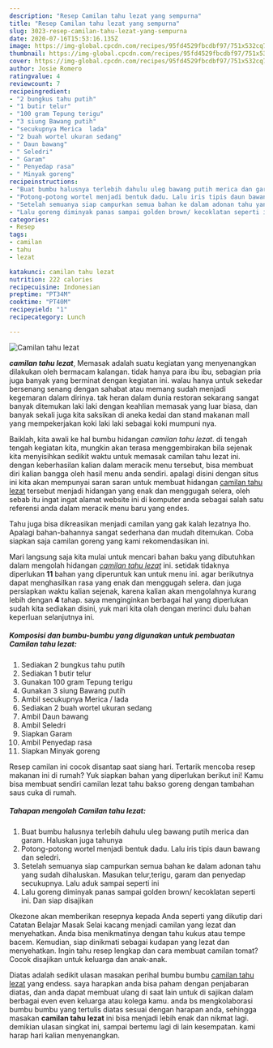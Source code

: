 ```yaml
---
description: "Resep Camilan tahu lezat yang sempurna"
title: "Resep Camilan tahu lezat yang sempurna"
slug: 3023-resep-camilan-tahu-lezat-yang-sempurna
date: 2020-07-16T15:53:16.135Z
image: https://img-global.cpcdn.com/recipes/95fd4529fbcdbf97/751x532cq70/camilan-tahu-lezat-foto-resep-utama.jpg
thumbnail: https://img-global.cpcdn.com/recipes/95fd4529fbcdbf97/751x532cq70/camilan-tahu-lezat-foto-resep-utama.jpg
cover: https://img-global.cpcdn.com/recipes/95fd4529fbcdbf97/751x532cq70/camilan-tahu-lezat-foto-resep-utama.jpg
author: Josie Romero
ratingvalue: 4
reviewcount: 7
recipeingredient:
- "2 bungkus tahu putih"
- "1 butir telur"
- "100 gram Tepung terigu"
- "3 siung Bawang putih"
- "secukupnya Merica  lada"
- "2 buah wortel ukuran sedang"
- " Daun bawang"
- " Seledri"
- " Garam"
- " Penyedap rasa"
- " Minyak goreng"
recipeinstructions:
- "Buat bumbu halusnya terlebih dahulu uleg bawang putih merica dan garam. Haluskan juga tahunya"
- "Potong-potong wortel menjadi bentuk dadu. Lalu iris tipis daun bawang dan seledri."
- "Setelah semuanya siap campurkan semua bahan ke dalam adonan tahu yang sudah dihaluskan. Masukan telur,terigu, garam dan penyedap secukupnya. Lalu aduk sampai seperti ini"
- "Lalu goreng diminyak panas sampai golden brown/ kecoklatan seperti ini. Dan siap disajikan"
categories:
- Resep
tags:
- camilan
- tahu
- lezat

katakunci: camilan tahu lezat 
nutrition: 222 calories
recipecuisine: Indonesian
preptime: "PT34M"
cooktime: "PT40M"
recipeyield: "1"
recipecategory: Lunch

---
```



![Camilan tahu lezat](https://img-global.cpcdn.com/recipes/95fd4529fbcdbf97/751x532cq70/camilan-tahu-lezat-foto-resep-utama.jpg)

<b><i>camilan tahu lezat</i></b>, Memasak adalah suatu kegiatan yang menyenangkan dilakukan oleh bermacam kalangan. tidak hanya para ibu ibu, sebagian pria juga banyak yang berminat dengan kegiatan ini. walau hanya untuk sekedar bersenang senang dengan sahabat atau memang sudah menjadi kegemaran dalam dirinya. tak heran dalam dunia restoran sekarang sangat banyak ditemukan laki laki dengan keahlian memasak yang luar biasa, dan banyak sekali juga kita saksikan di aneka kedai dan stand makanan mall yang mempekerjakan koki laki laki sebagai koki mumpuni nya.

Baiklah, kita awali ke hal bumbu hidangan <i>camilan tahu lezat</i>. di tengah tengah kegiatan kita, mungkin akan terasa menggembirakan bila sejenak kita menyisihkan sedikit waktu untuk memasak camilan tahu lezat ini. dengan keberhasilan kalian dalam meracik menu tersebut, bisa membuat diri kalian bangga oleh hasil menu anda sendiri. apalagi disini dengan situs ini kita akan mempunyai saran saran untuk membuat hidangan <u>camilan tahu lezat</u> tersebut menjadi hidangan yang enak dan menggugah selera, oleh sebab itu ingat ingat alamat website ini di komputer anda sebagai salah satu referensi anda dalam meracik menu baru yang endes.

Tahu juga bisa dikreasikan menjadi camilan yang gak kalah lezatnya lho. Apalagi bahan-bahannya sangat sederhana dan mudah ditemukan. Coba siapkan saja camilan goreng yang kami rekomendasikan ini.


Mari langsung saja kita mulai untuk mencari bahan baku yang dibutuhkan dalam mengolah hidangan <u><i>camilan tahu lezat</i></u> ini. setidak tidaknya diperlukan <b>11</b> bahan yang diperuntuk kan untuk menu ini. agar berikutnya dapat menghasilkan rasa yang enak dan menggugah selera. dan juga persiapkan waktu kalian sejenak, karena kalian akan mengolahnya kurang lebih dengan <b>4</b> tahap. saya menginginkan berbagai hal yang diperlukan sudah kita sediakan disini, yuk mari kita olah dengan merinci dulu bahan keperluan selanjutnya ini.

<!--inarticleads1-->

##### Komposisi dan bumbu-bumbu yang digunakan untuk pembuatan Camilan tahu lezat:

1. Sediakan 2 bungkus tahu putih
1. Sediakan 1 butir telur
1. Gunakan 100 gram Tepung terigu
1. Gunakan 3 siung Bawang putih
1. Ambil secukupnya Merica / lada
1. Sediakan 2 buah wortel ukuran sedang
1. Ambil  Daun bawang
1. Ambil  Seledri
1. Siapkan  Garam
1. Ambil  Penyedap rasa
1. Siapkan  Minyak goreng


Resep camilan ini cocok disantap saat siang hari. Tertarik mencoba resep makanan ini di rumah? Yuk siapkan bahan yang diperlukan berikut ini! Kamu bisa membuat sendiri camilan lezat tahu bakso goreng dengan tambahan saus cuka di rumah. 

<!--inarticleads2-->

##### Tahapan mengolah Camilan tahu lezat:

1. Buat bumbu halusnya terlebih dahulu uleg bawang putih merica dan garam. Haluskan juga tahunya
1. Potong-potong wortel menjadi bentuk dadu. Lalu iris tipis daun bawang dan seledri.
1. Setelah semuanya siap campurkan semua bahan ke dalam adonan tahu yang sudah dihaluskan. Masukan telur,terigu, garam dan penyedap secukupnya. Lalu aduk sampai seperti ini
1. Lalu goreng diminyak panas sampai golden brown/ kecoklatan seperti ini. Dan siap disajikan


Okezone akan memberikan resepnya kepada Anda seperti yang dikutip dari Catatan Belajar Masak  Selai kacang menjadi camilan yang lezat dan menyehatkan. Anda bisa menikmatinya dengan tahu kukus atau tempe bacem. Kemudian, siap dinikmati sebagai kudapan yang lezat dan menyehatkan. Ingin tahu resep lengkap dan cara membuat camilan tomat? Cocok disajikan untuk keluarga dan anak-anak. 

Diatas adalah sedikit ulasan masakan perihal bumbu bumbu <u>camilan tahu lezat</u> yang endess. saya harapkan anda bisa paham dengan penjabaran diatas, dan anda dapat membuat ulang di saat lain untuk di sajikan dalam berbagai even even keluarga atau kolega kamu. anda bs mengkolaborasi bumbu bumbu yang tertulis diatas sesuai dengan harapan anda, sehingga masakan <b>camilan tahu lezat</b> ini bisa menjadi lebih enak dan nikmat lagi. demikian ulasan singkat ini, sampai bertemu lagi di lain kesempatan. kami harap hari kalian menyenangkan.
